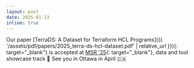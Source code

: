 ```yaml
---
layout: post
date: 2025-01-13
inline: true
---
```


Our paper [TerraDS: A Dataset for Terraform HCL Programs]({{ '/assets/pdf/papers/2025_terra-ds-hcl-dataset.pdf' | relative_url }}){: target="\_blank"} is accepted at [MSR '25](https://2025.msrconf.org/){: target="\_blank"}, data and tool showcase track 🎉 See you in Ottawa in April 🇨🇦
